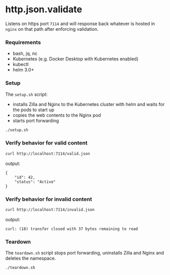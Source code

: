 # http.json.validate

Listens on https port `7114` and will response back whatever is hosted in `nginx` on that path after enforcing validation.

### Requirements

- bash, jq, nc
- Kubernetes (e.g. Docker Desktop with Kubernetes enabled)
- kubectl
- helm 3.0+

### Setup

The `setup.sh` script:

- installs Zilla and Nginx to the Kubernetes cluster with helm and waits for the pods to start up
- copies the web contents to the Nginx pod
- starts port forwarding

```bash
./setup.sh
```

### Verify behavior for valid content

```bash
curl http://localhost:7114/valid.json
```

output:

```text
{
    "id": 42,
    "status": "Active"
}
```

### Verify behavior for invalid content

```bash
curl http://localhost:7114/invalid.json
```

output:

```text
curl: (18) transfer closed with 37 bytes remaining to read
```

### Teardown

The `teardown.sh` script stops port forwarding, uninstalls Zilla and Nginx and deletes the namespace.

```bash
./teardown.sh
```
